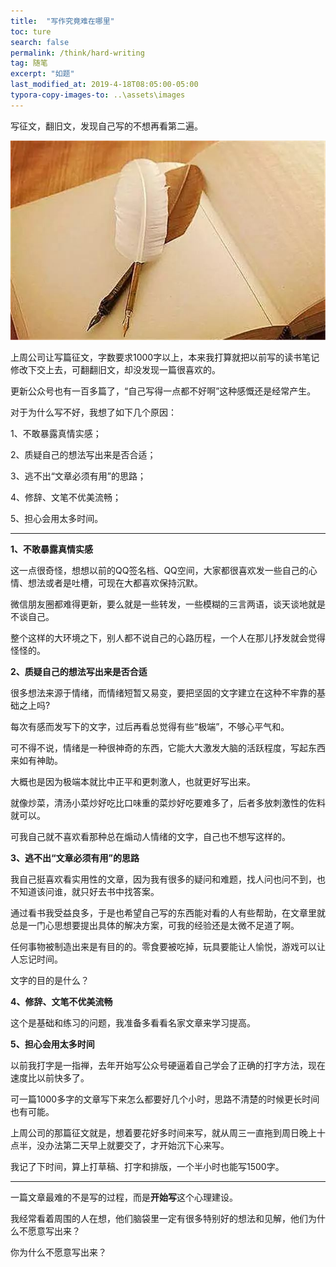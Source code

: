 ```yaml
---
title:  "写作究竟难在哪里"
toc: ture
search: false
permalink: /think/hard-writing
tag: 随笔
excerpt: "如题"
last_modified_at: 2019-4-18T08:05:00-05:00
typora-copy-images-to: ..\assets\images
---
```


写征文，翻旧文，发现自己写的不想再看第二遍。

![img](../assets/images/640-1556069294133.jpg)

上周公司让写篇征文，字数要求1000字以上，本来我打算就把以前写的读书笔记修改下交上去，可翻翻旧文，却没发现一篇很喜欢的。

更新公众号也有一百多篇了，“自己写得一点都不好啊”这种感慨还是经常产生。

对于为什么写不好，我想了如下几个原因：

1、不敢暴露真情实感；

2、质疑自己的想法写出来是否合适；

3、逃不出“文章必须有用”的思路；

4、修辞、文笔不优美流畅；

5、担心会用太多时间。

------

**1、不敢暴露真情实感**

这一点很奇怪，想想以前的QQ签名档、QQ空间，大家都很喜欢发一些自己的心情、想法或者是吐槽，可现在大都喜欢保持沉默。

微信朋友圈都难得更新，要么就是一些转发，一些模糊的三言两语，谈天谈地就是不谈自己。

整个这样的大环境之下，别人都不说自己的心路历程，一个人在那儿抒发就会觉得怪怪的。

**2、质疑自己的想法写出来是否合适**

很多想法来源于情绪，而情绪短暂又易变，要把坚固的文字建立在这种不牢靠的基础之上吗?

每次有感而发写下的文字，过后再看总觉得有些“极端”，不够心平气和。

可不得不说，情绪是一种很神奇的东西，它能大大激发大脑的活跃程度，写起东西来如有神助。

大概也是因为极端本就比中正平和更刺激人，也就更好写出来。

就像炒菜，清汤小菜炒好吃比口味重的菜炒好吃要难多了，后者多放刺激性的佐料就可以。

可我自己就不喜欢看那种总在煽动人情绪的文字，自己也不想写这样的。

**3、逃不出“文章必须有用”的思路**

我自己挺喜欢看实用性的文章，因为我有很多的疑问和难题，找人问也问不到，也不知道该问谁，就只好去书中找答案。

通过看书我受益良多，于是也希望自己写的东西能对看的人有些帮助，在文章里就总是一门心思想要提出具体的解决方案，可我的经验还是太微不足道了啊。

任何事物被制造出来是有目的的。零食要被吃掉，玩具要能让人愉悦，游戏可以让人忘记时间。

文字的目的是什么？

**4、修辞、文笔不优美流畅**

这个是基础和练习的问题，我准备多看看名家文章来学习提高。

**5、担心会用太多时间**

以前我打字是一指禅，去年开始写公众号硬逼着自己学会了正确的打字方法，现在速度比以前快多了。

可一篇1000多字的文章写下来怎么都要好几个小时，思路不清楚的时候更长时间也有可能。

上周公司的那篇征文就是，想着要花好多时间来写，就从周三一直拖到周日晚上十点半，没办法第二天早上就要交了，才开始沉下心来写。

我记了下时间，算上打草稿、打字和排版，一个半小时也能写1500字。

------

一篇文章最难的不是写的过程，而是**开始写**这个心理建设。

我经常看着周围的人在想，他们脑袋里一定有很多特别好的想法和见解，他们为什么不愿意写出来？

你为什么不愿意写出来？

